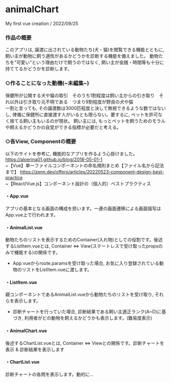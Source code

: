 # animalChart
My first vue creation / 2022/09/25

### 作品の概要
このアプリは, 譲渡に出されている動物たち(犬・猫)を閲覧できる機能とともに, 飼い主が動物に飼う適性があるかどうかを診断する機能を備えました。
動物たちを"可愛い"という理由だけで飼うのではなく, 飼い主が金銭・時間等も十分に持ててるかどうかを診断します。

### ○作ることになった動機(~未編集~)
保健所が公開する犬や猫の取引　そのうち1割程度は飼い主からの引き取り　それ以外は引き取り元不明である　つまり9割程度が野良の犬や猫  
一割と言っても, その譲渡数は3000匹程度と決して無視できるような数ではないし, 律儀に保健所に直接渡す人がいるとも限らない。要するに, ペットを許可なく捨てる飼い主もいるのが現状。
飼い主には, もっとペットを飼うためのモラルや飼えるかどうかの自覚ができる指標が必要だと考える。

### ○各View, Componentの概要
以下のサイトを参考に, 機能的なアプリを作るよう心掛けました。
https://aloerina01.github.io/blog/2018-05-01-1  
~【Vue】単一ファイルコンポーネントの命名規則まとめ【ファイル名から記法まで】
https://zenn.dev/offers/articles/20220523-component-design-best-practice  
~【React/Vue.js】コンポーネント設計の（個人的）ベストプラクティス

#### ・App.vue
アプリの基本となる画面の構成を担います。一連の画面遷移による画面描写はApp.vue上で行われます。

#### ・AnimalList.vue
動物たちのリストを表示するためのContainer(入れ物)としての役割です。後述するListItem.vueとは, Container ⇔ View(ステートレスで受け取ったpropsのみで機能する)の関係です。  
 - App.vueからroute.paramsを受け取った場合, お気に入り登録されている動物のリストをListItem.vueに渡します。

#### ・ListItem.vue
親コンポーネントであるAnimalList.vueから動物たちのリストを受け取り, それらを表示します。
 - 診断チャートを行っていた場合, 診断結果である飼い主適正ランク(A~D)に基づき, 利用者がどの動物を飼えるかどうかも表示します。(難易度表示)

#### ・AnimalChart.vue
後述するChartList.vueとは, Container ⇔ Viewとの関係です。診断チャートを表示 & 診断結果を表示します

#### ・ChartList.vue
診断チャートの各問を表示します。動的に...
